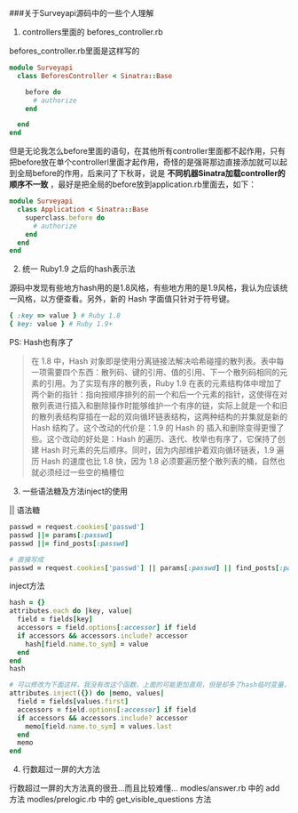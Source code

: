 ###关于Surveyapi源码中的一些个人理解

1. controllers里面的 befores_controller.rb  

befores_controller.rb里面是这样写的
```ruby
module Surveyapi
  class BeforesController < Sinatra::Base

    before do
      # authorize
    end

  end
end
```
但是无论我怎么before里面的语句，在其他所有controller里面都不起作用，只有把before放在单个controllerl里面才起作用，奇怪的是强哥那边直接添加就可以起到全局before的作用，后来问了下秋哥，说是 **不同机器Sinatra加载controller的顺序不一致** ，最好是把全局的before放到application.rb里面去，如下：
```ruby
module Surveyapi
  class Application < Sinatra::Base
    superclass.before do 
      # authorize
    end
  end
end
```

2. 统一 Ruby1.9 之后的hash表示法

源码中发现有些地方hash用的是1.8风格，有些地方用的是1.9风格，我认为应该统一风格，以方便查看。另外，新的 Hash 字面值只针对于符号键。
```ruby
{ :key => value } # Ruby 1.8
{ key: value } # Ruby 1.9+
```
PS: Hash也有序了
> 在 1.8 中，Hash 对象即是使用分离链接法解决哈希碰撞的散列表。表中每一项需要四个东西：散列码、键的引用、值的引用、下一个散列码相同的元素的引用。为了实现有序的散列表，Ruby 1.9 在表的元素结构体中增加了两个新的指针：指向按顺序排列的前一个和后一个元素的指针，这使得在对散列表进行插入和删除操作时能够维护一个有序的链，实际上就是一个和旧的散列表结构穿插在一起的双向循环链表结构，这两种结构的并集就是新的 Hash 结构了。这个改动的代价是：1.9 的 Hash 的 插入和删除变得更慢了些。这个改动的好处是：Hash 的遍历、迭代、枚举也有序了，它保持了创建 Hash 时元素的先后顺序。同时，因为内部维护着双向循环链表，1.9 遍历 Hash 的速度也比 1.8 快，因为 1.8 必须要遍历整个散列表的桶，自然也就必须经过一些空的桶槽位


3. 一些语法糖及方法inject的使用

|| 语法糖
```ruby
passwd = request.cookies['passwd']
passwd ||= params[:passwd]
passwd ||= find_posts[:passwd]

# 直接写成
passwd = request.cookies['passwd'] || params[:passwd] || find_posts[:passwd]
```
inject方法
```ruby
hash = {}
attributes.each do |key, value|
  field = fields[key]
  accessors = field.options[:accessor] if field
  if accessors && accessors.include? accessor
    hash[field.name.to_sym] = value
  end
end
hash

# 可以修改为下面这样，我没有改这个函数，上面的可能更加直观，但是却多了hash临时变量，我还没有去确认临时变量的引用对Ruby的GC机制会不会造成性能影响，不过发现有大量的临时变量肯定是要进行修改的
attributes.inject({}) do |memo, values|
  field = fields[values.first]
  accessors = field.options[:accessor] if field
  if accessors && accessors.include? accessor
    memo[field.name.to_sym] = values.last
  end
  memo
end
```

4. 行数超过一屏的大方法

行数超过一屏的大方法真的很丑...而且比较难懂...
modles/answer.rb 中的 add 方法
modles/prelogic.rb 中的 get_visible_questions 方法


